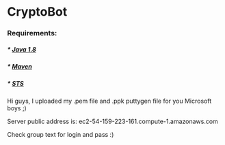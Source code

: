 # CryptoBot

### Requirements: 
##### * [Java 1.8](http://www.oracle.com/technetwork/java/javase/downloads/jdk8-downloads-2133151.html)  
##### * [Maven](https://maven.apache.org/download.cgi) 
##### * [STS](https://spring.io/tools/sts)

Hi guys, I uploaded my .pem file and .ppk puttygen file for you Microsoft boys ;)

Server public address is: ec2-54-159-223-161.compute-1.amazonaws.com  

Check group text for login and pass :)
